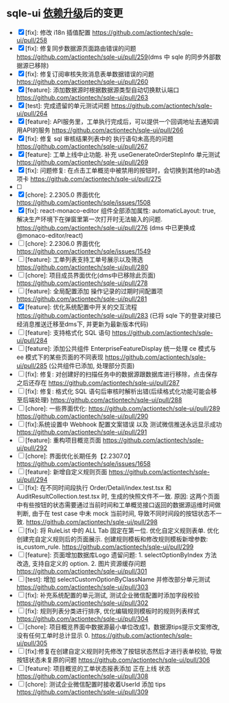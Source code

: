 # <small>sqle-ui [依赖升级](https://github.com/actiontech/sqle-ui/pull/257)后的变更</small>

* [x] [fix]: 修改 i18n 插值配置 <https://github.com/actiontech/sqle-ui/pull/258>  
* [x] [fix]: 修复同步数据源页面路由错误的问题 <https://github.com/actiontech/sqle-ui/pull/259>(dms 中 sqle 的同步外部数据源已移除)
* [x] [fix]: 修复订阅审核失败消息表单数据错误的问题 <https://github.com/actiontech/sqle-ui/pull/260>
* [x] [feature]: 添加数据源时根据数据源类型自动切换默认端口 <https://github.com/actiontech/sqle-ui/pull/263>
* [x] [test]: 完成遗留的单元测试问题 <https://github.com/actiontech/sqle-ui/pull/264>
* [x] [feature]: API服务里，工单执行完成后，可以提供一个回调地址去通知调用API的服务 <https://github.com/actiontech/sqle-ui/pull/266>
* [x] [fix]: 修复 sql 审核结果列表中的 执行语句未高亮的问题 <https://github.com/actiontech/sqle-ui/pull/267>
* [x] [feature]: 工单上线中止功能. 补充 useGenerateOrderStepInfo 单元测试 <https://github.com/actiontech/sqle-ui/pull/269>
* [x] [fix]: 问题修复: 在点击工单概览中被禁用的按钮时，会切换到其他的tab选项卡  <https://github.com/actiontech/sqle-ui/pull/275>
* [ ]
* [x] [chore]: 2.2305.0 界面优化 <https://github.com/actiontech/sqle/issues/1508>
* [x] [fix]: react-monaco-editor 组件全部添加属性:  automaticLayout: true, 解决生产环境下在弹窗里第一次打开时无法输入的问题. <https://github.com/actiontech/sqle-ui/pull/276> (dms 中已更换成 @monaco-editor/react)
* [ ] [chore]: 2.2306.0 界面优化 <https://github.com/actiontech/sqle/issues/1549>
* [ ] [feature]: 工单列表支持工单号展示以及筛选 <https://github.com/actiontech/sqle-ui/pull/280>
* [ ] [chore]: 项目成员界面优化(dms中已移除此页面) <https://github.com/actiontech/sqle-ui/pull/278>
* [ ] [feature]: 全局配置添加 操作记录的过期时间配置项 <https://github.com/actiontech/sqle-ui/pull/281>
* [x] [feature]: 优化系统配置中开关的交互流程 <https://github.com/actiontech/sqle-ui/pull/283> (已将 sqle 下的登录对接已经消息推送迁移至dms下, 并更新为最新版本代码)
* [ ] [feature]: 支持格式化 SQL 语句 <https://github.com/actiontech/sqle-ui/pull/284>
* [ ] [feature]: 添加公共组件 EnterpriseFeatureDisplay 统一处理 ce 模式与 ee 模式下的某些页面的不同表现 <https://github.com/actiontech/sqle-ui/pull/285> (公共组件已添加, 处理部分页面)
* [ ] [fix]: 修复: 对创建好的扫描任务中的数据源跟数据库进行移除，点击保存之后还存在 <https://github.com/actiontech/sqle-ui/pull/287>
* [ ] [fix]: 修复: 格式化 SQL 语句后审核时解析出错(后续格式化功能可能会移至后端处理) <https://github.com/actiontech/sqle-ui/pull/288>
* [ ] [chore]: 一些界面优化:  <https://github.com/actiontech/sqle-ui/pull/289>  <https://github.com/actiontech/sqle-ui/pull/290>
* [ ] [fix]:系统设置中 Webhook 配置文案错误 以及 测试微信推送永远显示成功  <https://github.com/actiontech/sqle-ui/pull/291>
* [ ] [feature]: 重构项目概览页面 <https://github.com/actiontech/sqle-ui/pull/292>
* [ ] [chore]: 界面优化长期任务【2.2307.0】 <https://github.com/actiontech/sqle/issues/1658>
* [ ] [feature]: 新增自定义规则页面 <https://github.com/actiontech/sqle-ui/pull/294>
* [ ] [fix]: 在不同时间段执行 Order/Detail/index.test.tsx 和  AuditResultCollection.test.tsx 时, 生成的快照文件不一致. 原因: 这两个页面中有些按钮的状态需要通过当前时间和工单概览接口返回的数据源运维时间做判断, 由于在 test case 中未 mock 当前时间, 导致不同时间段的按钮状态不一致. <https://github.com/actiontech/sqle-ui/pull/298>
* [ ] [fix]: 将 RuleList 中的 ALL Tab 固定在第一位. 优化自定义规则表单. 优化创建完自定义规则后的页面展示. 创建规则模板和修改规则模板新增参数: is_custom_rule. <https://github.com/actiontech/sqle-ui/pull/299>
* [ ] [feature]: 页面增加数据库Logo 遗留问题: 1. selectOptionByIndex 方法改造, 支持自定义的 option. 2. 图片资源缓存问题 <https://github.com/actiontech/sqle-ui/pull/301>
* [ ] [test]: 增加 selectCustomOptionByClassName 并修改部分单元测试 <https://github.com/actiontech/sqle-ui/pull/303>
* [ ] [fix]: 补充系统配置的单元测试, 测试企业微信配置时添加字段校验 <https://github.com/actiontech/sqle-ui/pull/302>
* [ ] [fix]: 规则列表分类进行排序, 优化编辑规则模板时的规则列表样式  <https://github.com/actiontech/sqle-ui/pull/304>
* [ ] [chore]: 项目概览界面中数据源最小单位改成1，数据源tips提示文案修改, 没有任何工单时总计显示 0. <https://github.com/actiontech/sqle-ui/pull/305>
* [ ] [fix]:修复在创建自定义规则时先修改了按钮状态然后才进行表单校验, 导致按钮状态未复原的问题 <https://github.com/actiontech/sqle-ui/pull/306>
* [ ] [feature]: 项目概览的工单状态报表添加 正在上线 状态 <https://github.com/actiontech/sqle-ui/pull/308>
* [ ] [chore]: 测试企业微信配置时接收着UserId 添加 tips <https://github.com/actiontech/sqle-ui/pull/309>
